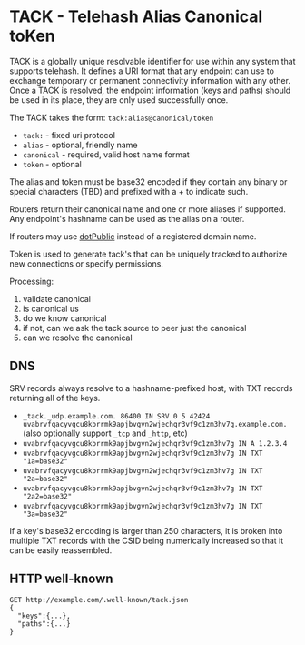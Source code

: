 # TACK - Telehash Alias Canonical toKen

TACK is a globally unique resolvable identifier for use within any system that supports telehash.  It defines a URI format that any endpoint can use to exchange temporary or permanent connectivity information with any other.  Once a TACK is resolved, the endpoint information (keys and paths) should be used in its place, they are only used successfully once.

The TACK takes the form: `tack:alias@canonical/token`

* `tack:` - fixed uri protocol
* `alias` - optional, friendly name
* `canonical` - required, valid host name format
* `token` - optional

The alias and token must be base32 encoded if they contain any binary or special characters (TBD) and prefixed with a + to indicate such.

Routers return their canonical name and one or more aliases if supported.  Any endpoint's hashname can be used as the alias on a router.

If routers may use [dotPublic](https://github.com/quartzjer/dotPublic) instead of a registered domain name.

Token is used to generate tack's that can be uniquely tracked to authorize new connections or specify permissions.

Processing:

1. validate canonical
2. is canonical us
3. do we know canonical
4. if not, can we ask the tack source to peer just the canonical
5. can we resolve the canonical

## DNS

SRV records always resolve to a hashname-prefixed host, with TXT records returning all of the keys.

* `_tack._udp.example.com. 86400 IN SRV 0 5 42424 uvabrvfqacyvgcu8kbrrmk9apjbvgvn2wjechqr3vf9c1zm3hv7g.example.com.` (also optionally support `_tcp` and `_http`, etc)
* `uvabrvfqacyvgcu8kbrrmk9apjbvgvn2wjechqr3vf9c1zm3hv7g IN A 1.2.3.4`
* `uvabrvfqacyvgcu8kbrrmk9apjbvgvn2wjechqr3vf9c1zm3hv7g IN TXT "1a=base32"`
* `uvabrvfqacyvgcu8kbrrmk9apjbvgvn2wjechqr3vf9c1zm3hv7g IN TXT "2a=base32"`
* `uvabrvfqacyvgcu8kbrrmk9apjbvgvn2wjechqr3vf9c1zm3hv7g IN TXT "2a2=base32"`
* `uvabrvfqacyvgcu8kbrrmk9apjbvgvn2wjechqr3vf9c1zm3hv7g IN TXT "3a=base32"`

If a key's base32 encoding is larger than 250 characters, it is broken into multiple TXT records with the CSID being numerically increased so that it can be easily reassembled.

## HTTP well-known

```
GET http://example.com/.well-known/tack.json
{
  "keys":{...},
  "paths":{...}
}